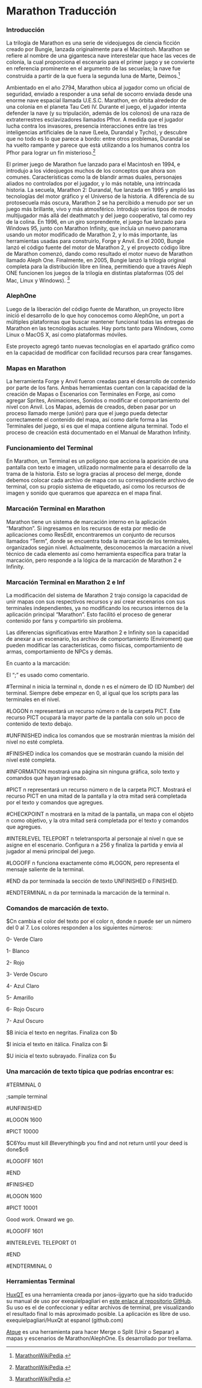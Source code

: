 # Marathon Traducción

### Introducción 

La trilogía de Marathon es una serie de videojuegos de ciencia ficción creado por Bungie, lanzada originalmente para el Macintosh. Marathon se refiere al nombre de una gigantesca nave interestelar que hace las veces de colonia, la cual proporciona el escenario para el primer juego y se convierte en referencia prominente en el argumento de las secuelas; la nave fue construida a partir de la que fuera la segunda luna de Marte, Deimos.[^1]

Ambientado en el año 2794, Marathon ubica al jugador como un oficial de seguridad, enviado a responder a una señal de socorro enviada desde una enorme nave espacial llamada U.E.S.C. Marathon, en órbita alrededor de una colonia en el planeta Tau Ceti IV. Durante el juego, el jugador intenta defender la nave (y su tripulación, además de los colonos) de una raza de extraterrestres esclavizadores llamados Pfhor. A medida que el jugador lucha contra los invasores, presencia interacciones entre las tres inteligencias artificiales de la nave (Leela, Durandal y Tycho), y descubre que no todo es lo que parece a bordo: entre otros problemas, Durandal se ha vuelto rampante y parece que está utilizando a los humanos contra los Pfhor para lograr un fin misterioso.[^1]

El primer juego de Marathon fue lanzado para el Macintosh en 1994, e introdujo a los videojuegos muchos de los conceptos que ahora son comunes. Características como la de blandir armas duales, personajes aliados no controlados por el jugador, y lo más notable, una intrincada historia. La secuela, Marathon 2: Durandal, fue lanzada en 1995 y amplió las tecnologías del motor gráfico y el Universo de la historia. A diferencia de su protosecuela más oscura, Marathon 2 se ha percibido a menudo por ser un juego más brillante, vivo y más atmosférico. Introdujo varios tipos de modos multijugador más allá del deathmatch y del juego cooperativo, tal como rey de la colina. En 1996, en un giro sorprendente, el juego fue lanzado para Windows 95, junto con Marathon Infinity, que incluía un nuevo panorama usando un motor modificado de Marathon 2, y lo más importante, las herramientas usadas para construirlo, Forge y Anvil. En el 2000, Bungie lanzó el código fuente del motor de Marathon 2, y el proyecto código libre de Marathon comenzó, dando como resultado el motor nuevo de Marathon llamado Aleph One. Finalmente, en 2005, Bungie lanzó la trilogía original completa para la distribución libre en línea, permitiendo que a través Aleph ONE funcionen los juegos de la trilogía en distintas plataformas (OS del Mac, Linux y Windows). [^1]

### AlephOne

Luego de la liberación del código fuente de Marathon, un proyecto libre inició el desarrollo de lo que hoy conocemos como AlephOne, un port a múltiples plataformas que buscar mantener funcional todas las entregas de Marathon en las tecnologías actuales. Hay ports tanto para Windows, como Linux o MacOS X, así como plataformas móviles.

Este proyecto agregó tanto nuevas tecnologías en el apartado gráfico como en la capacidad de modificar con facilidad recursos para crear fansgames.

### Mapas en Marathon

La herramienta Forge y Anvil fueron creadas para el desarrollo de contenido por parte de los fans. Ambas herramientas cuentan con la capacidad de la creación de Mapas o Escenarios con Terminales en Forge,  así como agregar Sprites, Animaciones, Sonidos o modificar el comportamiento del nivel con Anvil.
Los Mapas, además de creados, deben pasar por un proceso llamado merge (unión) para que el juego pueda detectar correctamente el contenido del mapa, así como darle forma a las Terminales del juego, si es que el mapa contiene alguna terminal.
Todo el proceso de creación está documentado en el Manual de Marathon Infinity.

### Funcionamiento del Terminal

En Marathon, un Terminal es un polígono que acciona la aparición de una pantalla con texto e imagen, utilizado normalmente para el desarrollo de la trama de la historia.
Esto se logra gracias al proceso del merge, donde debemos colocar cada archivo de mapa con su correspondiente archivo de terminal, con su propio sistema de etiquetado, así como los recursos de imagen y sonido que queramos que aparezca en el mapa final.

### Marcación Terminal en Marathon

Marathon tiene un sistema de marcación interno en la aplicación “Marathon”. Si ingresamos en los recursos de esta por medio de aplicaciones como ResEdit, encontraremos un conjunto de recursos llamados “Term”, donde se encuentra toda la marcación de los terminales, organizados según nivel.
Actualmente, desconocemos la marcación a nivel técnico de cada elemento así como herramienta específica para tratar la marcación, pero responde a la lógica de la marcación de Marathon 2 e Infinity.

### Marcación Terminal en Marathon 2 e Inf

La modificación del sistema de Marathon 2 trajo consigo la capacidad de unir mapas con sus respectivos recursos y así crear escenarios con sus terminales independientes, ya no modificando los recursos internos de la aplicación principal “Marathon”. Esto facilitó el proceso de generar contenido por fans y compartirlo sin problema. 

Las diferencias significativas entre Marathon 2 e Infinity son la capacidad de anexar a un escenario, los archivo de comportamiento (Enviroment) que pueden modificar las características, como físicas, comportamiento de armas, comportamiento de NPCs y demás.

En cuanto a la marcación:

El “;” es usado como comentario.

#Terminal n  inicia la terminal n, donde n es el número de ID (ID Number) del terminal. Siempre debe empezar en 0, al igual que los scripts para las terminales en el nivel.

#LOGON n representará un recurso número  n de la carpeta PICT. Este recurso PICT ocupará la mayor parte de la pantalla con solo un poco de contenido de texto debajo.

#UNFINISHED indica los comandos que se mostrarán mientras la misión del nivel no esté completa.

#FINISHED indica los comandos que se mostrarán cuando la misión del nivel esté completa.

#INFORMATION mostrará una página sin ninguna gráfica, solo texto y comandos que hayan ingresado.

#PICT n representará un recurso número  n de la carpeta PICT. Mostrará el recurso PICT en una mitad de la pantalla y la otra mitad será completada por el texto y comandos que agregues.

#CHECKPOINT n mostrará en la mitad de la pantalla, un mapa con el objeto n como objetivo, y la otra mitad será completada por el texto y comandos que agregues.

#INTERLEVEL TELEPORT n teletransporta al personaje al nivel n que se asigne en el escenario. Configura n a 256 y finaliza la partida y envía al jugador al menú principal del juego.

#LOGOFF n funciona exactamente cómo #LOGON, pero representa el mensaje saliente de la terminal.

#END da por terminada la sección de texto UNFINISHED  o FINISHED.

#ENDTERMINAL n da por terminada la marcación de la terminal n.

### Comandos de marcación de texto.

$Cn cambia el color del texto por el color n, donde n  puede ser un número del 0 al 7. Los colores responden a los siguientes números:

0- Verde Claro

1- Blanco

2- Rojo

3- Verde Oscuro

4- Azul Claro

5- Amarillo

6- Rojo Oscuro

7- Azul Oscuro

$B inicia el texto en negritas. Finaliza con $b

$I inicia el texto en itálica. Finaliza con $i

$U inicia el texto subrayado. Finaliza con $u

### Una marcación de texto típica que podrías encontrar es:



#TERMINAL 0

;sample terminal

#UNFINISHED

#LOGON 1600

#PICT 10000

$C6You must kill $B$Ieverything$i$b you find and not return until your deed is done$c6

#LOGOFF 1601

#END

#FINISHED

#LOGON 1600

#PICT 10001

Good work. Onward we go.

#LOGOFF 1601

#INTERLEVEL TELEPORT 01

#END

#ENDTERMINAL 0

### Herramientas Terminal

[HuxQT](https://github.com/janos-ijgyarto/HuxQt) es una herramienta creada por janos-ijgyarto que ha sido traducido su manual de uso por exequielpagliari en [este enlace al repositorio GitHub](https://github.com/exequielpagliari/HuxQt/tree/espanol). Su uso es el de confeccionar y editar archivos de terminal, pre visualizando el resultado final lo más aproximado posible. La aplicación es libre de uso. exequielpagliari/HuxQt at espanol (github.com)

[Atque](https://github.com/treellama/atque) es una herramienta para hacer Merge o Split (Unir o Separar) a mapas y escenarios de Marathon/AlephOne. Es desarrollado por treellama.







[^1]: [MarathonWikiPedia](https://es.wikipedia.org/wiki/Marathon).
